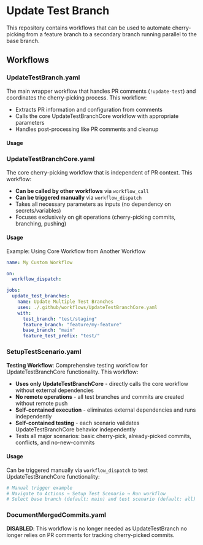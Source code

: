 # Update Test Branch

This repository contains workflows that can be used to automate cherry-picking from a feature branch to a secondary branch running parallel to the base branch.

## Workflows

### UpdateTestBranch.yaml
The main wrapper workflow that handles PR comments (`!update-test`) and coordinates the cherry-picking process. This workflow:
- Extracts PR information and configuration from comments
- Calls the core UpdateTestBranchCore workflow with appropriate parameters
- Handles post-processing like PR comments and cleanup

#### Usage

### UpdateTestBranchCore.yaml
The core cherry-picking workflow that is independent of PR context. This workflow:
- **Can be called by other workflows** via `workflow_call`
- **Can be triggered manually** via `workflow_dispatch` 
- Takes all necessary parameters as inputs (no dependency on secrets/variables)
- Focuses exclusively on git operations (cherry-picking commits, branching, pushing)

#### Usage
Example: Using Core Workflow from Another Workflow

```yaml
name: My Custom Workflow

on:
  workflow_dispatch:

jobs:
  update_test_branches:
    name: Update Multiple Test Branches
    uses: ./.github/workflows/UpdateTestBranchCore.yaml
    with:
      test_branch: "test/staging"
      feature_branch: "feature/my-feature" 
      base_branch: "main"
      feature_test_prefix: "test/"
```

### SetupTestScenario.yaml
**Testing Workflow**: Comprehensive testing workflow for UpdateTestBranchCore functionality. This workflow:
- **Uses only UpdateTestBranchCore** - directly calls the core workflow without external dependencies
- **No remote operations** - all test branches and commits are created without remote push
- **Self-contained execution** - eliminates external dependencies and runs independently
- **Self-contained testing** - each scenario validates UpdateTestBranchCore behavior independently
- Tests all major scenarios: basic cherry-pick, already-picked commits, conflicts, and no-new-commits

#### Usage
Can be triggered manually via `workflow_dispatch` to test UpdateTestBranchCore functionality:

```yaml
# Manual trigger example
# Navigate to Actions → Setup Test Scenario → Run workflow
# Select base branch (default: main) and test scenario (default: all)
```

### DocumentMergedCommits.yaml
**DISABLED**: This workflow is no longer needed as UpdateTestBranch no longer relies on PR comments for tracking cherry-picked commits.
